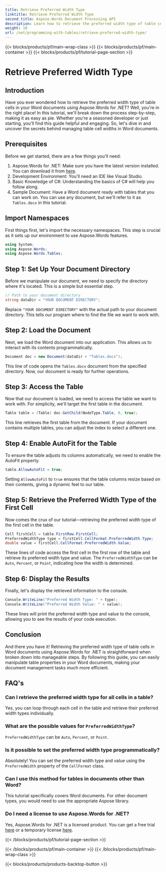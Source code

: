 ```yaml
---
title: Retrieve Preferred Width Type
linktitle: Retrieve Preferred Width Type
second_title: Aspose.Words Document Processing API
description: Learn how to retrieve the preferred width type of table cells in Word documents using Aspose.Words for .NET with our step-by-step guide.
weight: 10
url: /net/programming-with-tables/retrieve-preferred-width-type/
---
```


{{< blocks/products/pf/main-wrap-class >}}
{{< blocks/products/pf/main-container >}}
{{< blocks/products/pf/tutorial-page-section >}}

# Retrieve Preferred Width Type

## Introduction

Have you ever wondered how to retrieve the preferred width type of table cells in your Word documents using Aspose.Words for .NET? Well, you're in the right place! In this tutorial, we'll break down the process step-by-step, making it as easy as pie. Whether you're a seasoned developer or just starting, you'll find this guide helpful and engaging. So, let's dive in and uncover the secrets behind managing table cell widths in Word documents.

## Prerequisites

Before we get started, there are a few things you'll need:

1. Aspose.Words for .NET: Make sure you have the latest version installed. You can download it from [here](https://releases.aspose.com/words/net/).
2. Development Environment: You'll need an IDE like Visual Studio.
3. Basic Knowledge of C#: Understanding the basics of C# will help you follow along.
4. Sample Document: Have a Word document ready with tables that you can work on. You can use any document, but we'll refer to it as `Tables.docx` in this tutorial.

## Import Namespaces

First things first, let's import the necessary namespaces. This step is crucial as it sets up our environment to use Aspose.Words features.

```csharp
using System;
using Aspose.Words;
using Aspose.Words.Tables;
```

## Step 1: Set Up Your Document Directory

Before we manipulate our document, we need to specify the directory where it's located. This is a simple but essential step.

```csharp
// Path to your document directory 
string dataDir = "YOUR DOCUMENT DIRECTORY";
```

Replace `"YOUR DOCUMENT DIRECTORY"` with the actual path to your document directory. This tells our program where to find the file we want to work with.

## Step 2: Load the Document

Next, we load the Word document into our application. This allows us to interact with its contents programmatically.

```csharp
Document doc = new Document(dataDir + "Tables.docx");
```

This line of code opens the `Tables.docx` document from the specified directory. Now, our document is ready for further operations.

## Step 3: Access the Table

Now that our document is loaded, we need to access the table we want to work with. For simplicity, we'll target the first table in the document.

```csharp
Table table = (Table) doc.GetChild(NodeType.Table, 0, true);
```

This line retrieves the first table from the document. If your document contains multiple tables, you can adjust the index to select a different one.

## Step 4: Enable AutoFit for the Table

To ensure the table adjusts its columns automatically, we need to enable the AutoFit property.

```csharp
table.AllowAutoFit = true;
```

Setting `AllowAutoFit` to `true` ensures that the table columns resize based on their contents, giving a dynamic feel to our table.

## Step 5: Retrieve the Preferred Width Type of the First Cell

Now comes the crux of our tutorial—retrieving the preferred width type of the first cell in the table.

```csharp
Cell firstCell = table.FirstRow.FirstCell;
PreferredWidthType type = firstCell.CellFormat.PreferredWidth.Type;
double value = firstCell.CellFormat.PreferredWidth.Value;
```

These lines of code access the first cell in the first row of the table and retrieve its preferred width type and value. The `PreferredWidthType` can be `Auto`, `Percent`, or `Point`, indicating how the width is determined.

## Step 6: Display the Results

Finally, let's display the retrieved information to the console.

```csharp
Console.WriteLine("Preferred Width Type: " + type);
Console.WriteLine("Preferred Width Value: " + value);
```

These lines will print the preferred width type and value to the console, allowing you to see the results of your code execution.

## Conclusion

And there you have it! Retrieving the preferred width type of table cells in Word documents using Aspose.Words for .NET is straightforward when broken down into manageable steps. By following this guide, you can easily manipulate table properties in your Word documents, making your document management tasks much more efficient.

## FAQ's

### Can I retrieve the preferred width type for all cells in a table?

Yes, you can loop through each cell in the table and retrieve their preferred width types individually.

### What are the possible values for `PreferredWidthType`?

`PreferredWidthType` can be `Auto`, `Percent`, or `Point`.

### Is it possible to set the preferred width type programmatically?

Absolutely! You can set the preferred width type and value using the `PreferredWidth` property of the `CellFormat` class.

### Can I use this method for tables in documents other than Word?

This tutorial specifically covers Word documents. For other document types, you would need to use the appropriate Aspose library.

### Do I need a license to use Aspose.Words for .NET?

Yes, Aspose.Words for .NET is a licensed product. You can get a free trial [here](https://releases.aspose.com/) or a temporary license [here](https://purchase.aspose.com/temporary-license/).

{{< /blocks/products/pf/tutorial-page-section >}}

{{< /blocks/products/pf/main-container >}}
{{< /blocks/products/pf/main-wrap-class >}}

{{< blocks/products/products-backtop-button >}}
